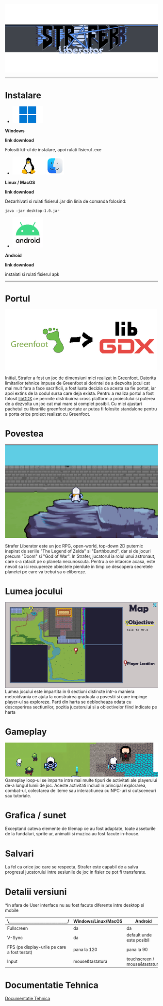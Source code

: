 
![strafer-liberator-master/assets/images/UI/menu/mainMenu/logo.png](strafer-liberator-master/assets/images/UI/menu/mainMenu/logo.png)


----------


# Instalare
- ![Documentatie/Dita/images/windows.png](Documentatie/Dita/images/windows.png)

**Windows** 

**link download**

Folositi kit-ul de instalare, apoi rulati fisierul .exe


- ![Documentatie/Dita/images/linux.png](Documentatie/Dita/images/linux.png) ![Documentatie/Dita/images/macos.png](Documentatie/Dita/images/macos.png)

**Linux / MacOS**

**link download**

Dezarhivati si rulati fisierul .jar din linia de comanda folosind:
```
java -jar desktop-1.0.jar
```

- ![Documentatie/Dita/images/android.png](Documentatie/Dita/images/android.png)

**Android**

**link download**

instalati si rulati fisierul apk 

----------
# Portul 
![Documentatie/Dita/images/port.png](Documentatie/Dita/images/port.png)

Initial, Strafer a fost un joc de dimensiuni mici realizat in [Greenfoot](https://www.greenfoot.org/door). Datorita limitarilor tehnice impuse de Greenfoot si dorintei de a dezvolta jocul cat mai mult fara a face sacrificii, a fost luata decizia ca acesta sa fie portat, iar apoi extins de la codul sursa care deja exista. Pentru a realiza portul a fost folosit [libGDX](https://libgdx.com/) ce permite distribuirea cross platform a proiectului si puterea de a dezvolta un joc cat mai mare si complet posibil. Cu mici ajustari pachetul cu librariile greenfoot portate ar putea fi folosite standalone pentru a porta orice proiect realizat cu Greenfoot.


# Povestea
![Documentatie/Dita/images/game%20ss/wall.png](Documentatie/Dita/images/game%20ss/wall.png)

Strafer Liberator este un joc RPG, open-world, top-down 2D puternic inspirat de seriile "The Legend of Zelda" si "Earthbound", dar si de jocuri precum "Doom" si "God of War". 
In Strafer, jucatorul ia rolul unui astronaut, care s-a ratacit pe o planeta necunoscuta. Pentru a se intaorce acasa, este nevoit sa isi recupereze obiectele pierdute in timp ce descopera secretele planetei  pe care va trebui sa o elibereze.

# Lumea jocului

![Documentatie/Dita/images/game%20ss/ss%20map.png](Documentatie/Dita/images/game%20ss/ss%20map.png)
Lumea jocului este impartita in 6 sectiuni distincte intr-o maniera metroidvania ce ajuta la construirea graduala a povestii si care impinge player-ul sa exploreze. Parti din harta se deblocheaza odata cu descoperirea sectiunilor, pozitia jucatorului si a obiectivelor fiind indicate pe harta


# Gameplay

![Documentatie/Dita/images/game%20ss/SS.png](Documentatie/Dita/images/game%20ss/SS.png)
Gameplay loop-ul se imparte intre mai multe tipuri de activitati ale playerului  de-a lungul lumii de joc. Aceste activitati includ in principal explorarea, combat-ul, colectarea de iteme sau interactiunea cu NPC-uri si cutsceneuri sau tutoriale.

# Grafica / sunet

Exceptand cateva elemente de tilemap ce au fost adaptate, toate asseturile de la fundaluri, sprite ur, animatii si muzica au fost facute in-house.

# Salvari
La fel ca orice joc care se respecta, Strafer este capabil de a salva progresul jucatorului intre sesiunile de joc in fisier ce pot fi transferate.

# Detalii versiuni
*in afara de User interface nu au fost facute diferente intre desktop si mobile

|  \\_____________________________/ | Windows/Linux/MacOS|Android   |
|---|---|---|
  | Fullscreen |    da  |da   |
  |V-Sync|da|default unde este posibil|
| FPS (pe display-urile pe care a fost testat)  |   pana la 120|  pana la 90 |
| Input   |mouse&tastatura   | touchscreen / mouse&tastatura  |

# Documentatie Tehnica
[Documentatie Tehnica](https://github.com/KOTerra/StraferLiberator/tree/portGreenfoot/Documentatie)
